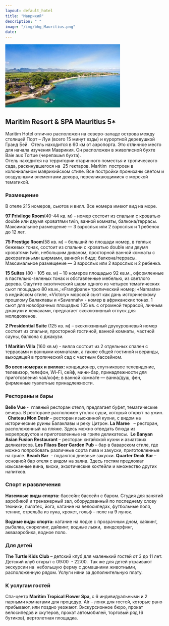 ```yaml
---
layout: default_hotel
title: "Маврикий"
description: " "
image: "/img/bhg_Mauritius.png"
date: 
---
```



<div id="photo_gallery"><a class="gallery" rel="group" href="/hotels/mauritius/11775/dlmpCaJAro.jpg" target="_blank" title=""><img src="https://raw.githubusercontent.com/52tour/52tour.github.io/main/hotels/mauritius/11775/_dlmpCaJAro.jpg" alt=""></a></div>

<div id="content"><div class="message"><h2>Maritim Resort &amp; SPA Mauritius 5*</h2><p>Maritim Hotel отлично расположен на северо-западе острова между столицей Порт – Луи (всего 15 минут езды) и курортной деревушкой Гранд Бей.&nbsp; Отель находится в 60 км от аэропорта. Это отличное место для начала изучения Маврикия. Он расположен в живописной бухте Baie aux Tortue (черепашья бухта).&nbsp;<br>Отель находится на территории старинного поместья и тропического сада, раскинувшегося на &nbsp;25 гектаров. Maritim &nbsp;построен в колониальном маврикийском стиле. Все постройки пронизаны светом и воздушными элементами декора, перекликающимися с морской тематикой.</p><h3>Размещение</h3><p>В отеле 215 номеров, сьютов и вилл. Все номера имеют вид на море.</p><p><b>97 Privilege Room</b>(40-44 кв. м) - номер состоит из спальни с кроватью double или двумя кроватями twin, ванной комнаты, балкона/террасы. Максимальное размещение — 3 взрослых или 2 взрослых и 1 ребенок до 12 лет.</p><p><b>75 Prestige Room</b>(58 кв. м) – больший по площади номер, в теплых бежевых тонах, состоит из спальни с кроватью double или двумя кроватями twin, небольшим диваном, просторной ванной комнаты с декоративными ширмами, ванной и биде; балкона/террасы. Максимальное размещение — 3 взрослых или 2 взрослых и 2 ребенка.</p><p><b>15 Suites</b>&nbsp;(80 - 105 кв. м) – 10 номеров площадью 92 кв.м., оформленные в пастельно-зеленых тонах и обставленные мебелью, из светлого дерева. Ощутите экзотический шарм одного из четырех тематических сьют площадью 80 кв.м.,:«Frangipane» тропический номер; «Namaste» в индийском стиле, «Victory» морской сьют как дань историческому прошлому Балаклавы и «Savannah» - номер в африканских тонах. 1 сьют для новобрачных площадью 105 кв. с огромной террасой, личным джакузи и лежаками, предлагает эксклюзивный отпуск для молодоженов.</p><p><b>2 Presidential Suite</b>&nbsp;(125 кв. м) – эксклюзивный двухуровневый номер состоит из спальни, просторной гостиной, ванной комнаты, частной сауны, балкона с джакузи.</p><p><b>1 Maritim Villa</b>&nbsp;(160 кв.м) - вилла состоит из 2 отдельных спален с террасами и ванными комнатами, а также общей гостиной и веранды, выходящей в тропический сад с частным бассейном.</p><p><b>Во всех номерах и виллах:</b>&nbsp;кондиционер, спутниковое телевидение, телевизор, телефон, Wi-Fi, сейф, мини-бар, принадлежности для приготовления чая/кофе; в ванной комнате — ванна/душ, фен, фирменные туалетные принадлежности.</p><h3>Рестораны и бары</h3><p><b>Belle Vue </b>- &nbsp;главный ресторан отеля, предлагает буфет, тематические вечера. В ресторане расположен уголок суши, который открыт на ужин. &nbsp;&nbsp;<b>Ch</b><b>a</b><b>teau Mon D</b><b>e</b><b>sir </b>– ресторан изысканной кухни, с видом на исторические руины Балаклавы и реку Цитрон. <b>La</b><b> </b><b>Maree</b> &nbsp;&nbsp;– ресторан, расположенный на пляже. Здесь можно отведать блюда из морепродуктов и приготовленные на гриле деликатесы. &nbsp;<b>Le Banyan Asian Fusion Restaurant</b> – ресторан китайской кухни и азиатских деликатесов. <b>Les Filaos Beer Garden Pub</b> – бар в баварском стиле, где можно попробовать различные сорта пива и закуски, приготовленные на гриле. <b>Beach Bar</b>&nbsp; - подаются дневные закуски. <b>Quarter Deck Bar </b>– основной бар отеля с видом на залив. Здесь гостям предложат изысканные вина, виски, экзотические коктейли и множество других напитков.</p><h3>Спорт и развлечения</h3><p><b>Наземные виды спорта:</b> бассейн: бассейн с баром. Студия для занятий аэробикой и тренажерный зал, оборудованный по последнему слову техники, пилатес, йога, катание на велосипедах, футбольные поля, теннис, стрельба из лука, крокет, гольф – поле на 9 лунок.</p><p><b>Водные виды спорта:</b> катание на лодке с прозрачным дном, каякинг, рыбалка, снорклинг, дайвинг, водные лыжи, &nbsp;виндсерфинг, аквааэробика, водное поло.</p><h3>Для детей</h3><p><b>The Turtle Kids Club</b> – детский клуб для маленький гостей от 3 до 11 лет. Детский клуб открыт с 09:00&nbsp; - 22:00. &nbsp;Так же для детей утраивают экскурсии на &nbsp;небольшую ферму с домашними животными, расположенную рядом. Услуги няни за дополнительную плату.<b><br></b></p><h3>К услугам гостей</h3><p>Спа-центр <b>Maritim Tropical Flower </b><b>Spa</b><b>, </b>с 6 индивидуальными и 2 парными комнатами для процедур. Air – лонж для гостей, которые рано прибывают, или поздно уезжают. Экскурсионное бюро, прокат велосипедов и скутеров, прокат автомобилей, торговый ряд (6 бутиков), вертолетная площадка.</p></div>

<br><br><br></div>
